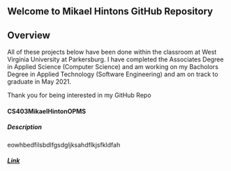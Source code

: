 ## Welcome to Mikael Hintons GitHub Repository

## Overview

All of these projects below have been done within the classroom at West Virginia University at Parkersburg. I have completed the Associates Degree in Applied Science (Computer Science) and am working on my Bacholors Degree in Applied Technology (Software Engineering) and am on track to graduate in May 2021.

Thank you for being interested in my GitHub Repo


#### CS403MikaelHintonOPMS
##### Description
eowhbedfilsbdlfgsdgljksahdflkjsfkldfah
##### [Link](https://github.com/Hnton/CS403MikaelHintonOPMS)


